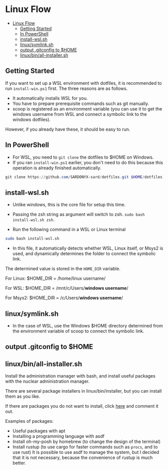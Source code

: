 # Linux Flow

- [Linux Flow](#linux-flow)
  - [Getting Started](#getting-started)
  - [In PowerShell](#in-powershell)
  - [install-wsl.sh](#install-wslsh)
  - [linux/symlink.sh](#linuxsymlinksh)
  - [output .gitconfig to $HOME](#output-gitconfig-to-home)
  - [linux/bin/all-installer.sh](#linuxbinall-installersh)

## Getting Started

If you want to set up a WSL environment with dotfiles, it is recommended to run
`install-win.ps1` first. The three reasons are as follows.

- It automatically installs WSL for you.
- You have to prepare prerequisite commands such as git manually.
- scoop is registered as an environment variable (you can use it to get the
  windows username from WSL and connect a symbolic link to the windows
  dotfiles).

However, if you already have these, it should be easy to run.

## In PowerShell

- For WSL, you need to `git clone` the dotfiles to $HOME on Windows.
- If you ran `install-win.ps1` earlier, you don't need to do this because this
  operation is already finished automatically.

```powershell
git clone https://github.com/SARDONYX-sard/dotfiles.git $HOME/dotfiles
```

## install-wsl.sh

- Unlike windows, this is the core file for setup this time.
- Passing the zsh string as argument will switch to zsh.
  `sudo bash install-wsl.sh zsh`.

- Run the following command in a WSL or Linux terminal

```bash
sudo bash install-wsl.sh
```

- In this file, it automatically detects whether WSL, Linux itself, or Msys2 is
  used, and dynamically determines the folder to connect the symbolic link.

The determined value is stored in the `HOME_DIR` variable.

For Linux: $HOME_DIR = /home/linux username/

For WSL: $HOME_DIR = /mnt/c/Users/**windows username**/

For Msys2: $HOME_DIR = /c/Users/**windows username**/

## linux/symlink.sh

- In the case of WSL, use the Windows $HOME directory determined from the
  environment variable of scoop to connect the symbolic link.

## output .gitconfig to $HOME

## linux/bin/all-installer.sh

Install the administration manager with bash, and install useful packages with
the nuclear administration manager.

There are several package installers in linux/bin/installer, but you can install
them as you like.

If there are packages you do not want to install, click
[here](../../../linux/bin/all-installer.sh) and comment it out.

Examples of packages:

- Useful packages with apt
- Installing a programming language with asdf
- Install oh-my-posh by homebrew (to change the design of the terminal)
- Install rustup (to use cargo for faster commands such as `procs`, and to use
  rust) It is possible to use asdf to manage the system, but I decided that it
  is not necessary, because the convenience of rustup is much better.
